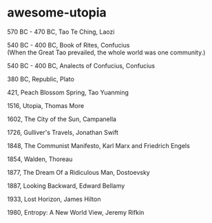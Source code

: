 # awesome-utopia

570 BC - 470 BC, Tao Te Ching, Laozi 

540 BC - 400 BC, Book of Rites, Confucius   
(When the Great Tao prevailed, the whole world was one community.)

540 BC - 400 BC, Analects of Confucius, Confucius

380 BC, Republic, Plato

421, Peach Blossom Spring, Tao Yuanming

1516, Utopia, Thomas More

1602, The City of the Sun, Campanella

1726, Gulliver's Travels, Jonathan Swift

1848, The Communist Manifesto, Karl Marx and Friedrich Engels

1854, Walden, Thoreau

1877, The Dream Of a Ridiculous Man, Dostoevsky

1887, Looking Backward, Edward Bellamy

1933, Lost Horizon, James Hilton

1980, Entropy: A New World View, Jeremy Rifkin


